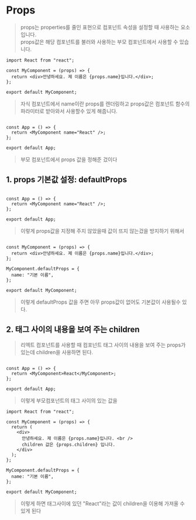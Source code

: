 # Props
> props는 properties를 줄인 표현으로 컴포넌트 속성을 설정할 때 사용하는 요소입니다.  
> props값은 해당 컴포넌트를 불러와 사용하는 부모 컴포넌트에서 사용할 수 있습니다.

```
import React from "react";

const MyComponent = (props) => {
  return <div>안녕하세요. 제 이름은 {props.name}입니다.</div>;
};

export default MyComponent;
```
> 자식 컴포넌트에서 name이란 props를 렌더링하고 props값은 컴포넌트 함수의 파라미터로 받아와서 사용할수 있게 해줍니다.

```import MyComponent from "./MyComponent";

const App = () => {
  return <MyComponent name="React" />;
};

export default App;
```
>부모 컴포넌트에서 props 값을 정해준 겄이다
## 1. props 기본값 설정: defaultProps
```import MyComponent from "./MyComponent";

const App = () => {
  return <MyComponent name="React" />;
};

export default App;
```
>이렇게 props값을 지정해 주지 않았을때 값이 뜨지 않는겄을 방지하기 위해서 
```import React from "react";

const MyComponent = (props) => {
  return <div>안녕하세요. 제 이름은 {props.name}입니다.</div>;
};

MyComponent.defaultProps = {
  name: "기본 이름",
};

export default MyComponent;
```
>이렇게 defaultProps 값을 주면 아무 props값이 없어도 기본값이 사용될수 있다.

## 2. 태그 사이의 내용을 보여 주는 children
>리엑트 컴포넌트를 사용할 때 컴포넌트 태그 사이의 내용을 보여 주는 props가 있는데 children을 사용하면 된다.
```import MyComponent from "./MyComponent";

const App = () => {
  return <MyComponent>React</MyComponent>;
};

export default App;
```
> 이렇게 부모컴포넌트의 태그 사이의 있는 값을
```
import React from "react";

const MyComponent = (props) => {
  return (
    <div>
      안녕하세요. 제 이름은 {props.name}입니다. <br />
      children 값은 {props.children} 입니다.
    </div>
  );
};

MyComponent.defaultProps = {
  name: "기본 이름",
};

export default MyComponent;
```
> 이렇게 하면 태그사이에 있던 "React"라는 값이 children을 이용해 가져올 수 있게 된다
